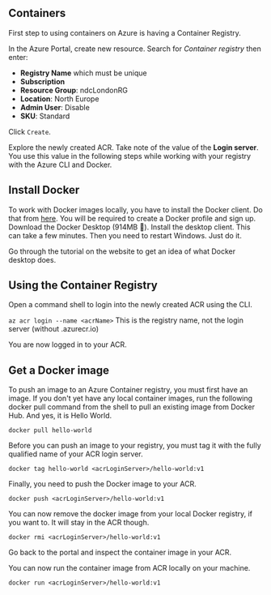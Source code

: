 ## Containers

First step to using containers on Azure is having a Container Registry. 

In the Azure Portal, create new resource. Search for *Container registry* then enter:

* **Registry Name** which must be unique
* **Subscription**
* **Resource Group**: ndcLondonRG
* **Location**: North Europe
* **Admin User**: Disable
* **SKU**: Standard

Click `Create`. 

Explore the newly created ACR. Take note of the value of the **Login server**. You use this value in the following steps while working with your registry with the Azure CLI and Docker.

## Install Docker

To work with Docker images locally, you have to install the Docker client. Do that from [here](https://docs.docker.com/docker-for-windows/install). You will be required to create a Docker profile and sign up. Download the Docker Desktop (914MB 🤯). Install the desktop client. This can take a few minutes. Then you need to restart Windows. Just do it.

Go through the tutorial on the website to get an idea of what Docker desktop does. 

## Using the Container Registry

Open a command shell to login into the newly created ACR using the CLI.

`az acr login --name <acrName>` This is the registry name, not the login server (without .azurecr.io)

You are now logged in to your ACR.

## Get a Docker image

To push an image to an Azure Container registry, you must first have an image. If you don't yet have any local container images, run the following docker pull command from the shell to pull an existing image from Docker Hub. And yes, it is Hello World. 

`docker pull hello-world`

Before you can push an image to your registry, you must tag it with the fully qualified name of your ACR login server.

`docker tag hello-world <acrLoginServer>/hello-world:v1`

Finally, you need to push the Docker image to your ACR.

`docker push <acrLoginServer>/hello-world:v1`

You can now remove the docker image from your local Docker registry, if you want to. It will stay in the ACR though.

`docker rmi <acrLoginServer>/hello-world:v1`

Go back to the portal and inspect the container image in your ACR.

You can now run the container image from ACR locally on your machine.

`docker run <acrLoginServer>/hello-world:v1`